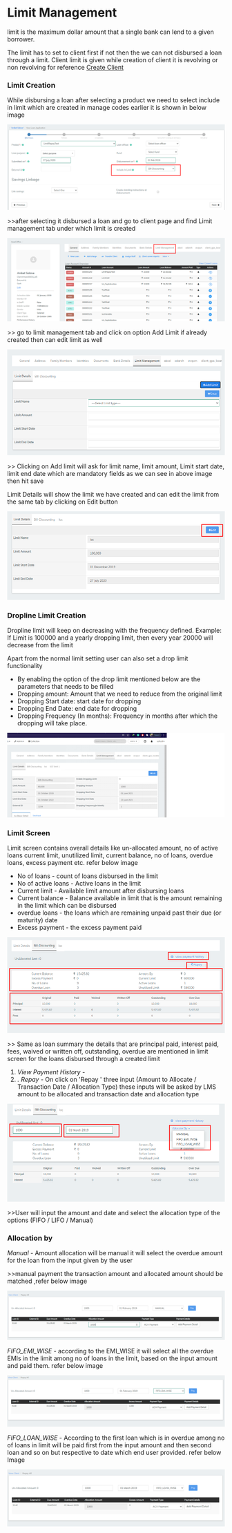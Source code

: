 # Limit Management

limit is the maximum dollar amount that a single bank can lend to a given borrower.

The limit has to set to client first if not then the we can not disbursed a loan through a limit. Client limit is given while creation of client it is revolving or non revolving for reference [Create Client](client-transactions/import-clients.md#client-fields)

### Limit Creation&#x20;

While disbursing a loan  after selecting a product we need to select include in limit  which are created in manage codes earlier it is shown in below image

![](../.gitbook/assets/Screenshot227.png)

\>>after selecting it disbursed a loan and go to client page and find Limit management tab under which  limit is created&#x20;

![](../.gitbook/assets/Screenshot228.png)

\>> go to limit management tab and click on option Add Limit if already created then can edit limit as well&#x20;

![](../.gitbook/assets/Screenshot229.png)

\>> Clicking on Add limit will ask for limit name, limit amount, Limit start date, limit end date which are mandatory fields as we can see in above image then hit save&#x20;

Limit Details will show the limit we have created and can edit the limit from the same tab by clicking on Edit button&#x20;

![](../.gitbook/assets/Screenshot230.png)

### Dropline Limit Creation

Dropline limit will keep on decreasing with the frequency defined. Example: If Limit is 100000 and a yearly dropping limit, then every year 20000 will decrease from the limit&#x20;

Apart from the normal limit setting user can also set a drop limit functionality&#x20;

* By enabling the option of the drop limit mentioned below are the parameters that needs to be filled
* Dropping amount: Amount that we need to reduce from the original limit
* Dropping Start date: start date for dropping
* Dropping End Date: end date for dropping
* Dropping Frequency (In months): Frequency in months after which the dropping will take place.&#x20;

![](<../.gitbook/assets/image (9).png>)

### Limit Screen

Limit screen contains overall details like un-allocated amount, no of active loans   current limit, unutilized limit, current balance, no of loans, overdue loans, excess payment etc. refer below image&#x20;

* No of loans - count of loans disbursed in the limit
* No of active loans - Active loans in the limit&#x20;
* Current limit - Available limit amount after disbursing loans&#x20;
* Current balance - Balance available in limit that is the amount remaining in the limit which can be disbursed&#x20;
* overdue loans - the loans which are remaining unpaid past their due (or maturity) date
* Excess payment - the excess payment paid

![](../.gitbook/assets/Screenshot231.png)

\>> Same as loan summary the details that are principal paid, interest paid, fees, waived or written off, outstanding, overdue are mentioned in limit screen for the loans disbursed through a created limit

1. _View Payment History  -_&#x20;
2. _. Repay -_  On click on 'Repay ' three input (Amount to Allocate / Transaction Date / Allocation Type) these inputs will be asked by LMS amount to be allocated and transaction date and allocation type

![](../.gitbook/assets/Screenshot232.png)

\>>User will input the amount and date and select the allocation type of the options (FIFO / LIFO / Manual)

### **Allocation by**

_Manual_ - Amount allocation will be manual it will select the overdue amount for the loan from the input given by the user

\>>manual payment the transaction amount and allocated amount should be matched ,refer below image

![](../.gitbook/assets/Screenshot233.png)

_FIFO\_EMI\_WISE_ - according to the EMI\_WISE it will select all the overdue EMIs in the limit among no of loans in the limit, based on the input amount and paid them. refer below image &#x20;

![](../.gitbook/assets/Screenshot234.png)

_FIFO\_LOAN\_WISE_ - According to the first loan which is in overdue among no of loans in limit will be paid first from the input amount and then second loan and so on but respective to date which end user provided. refer below Image

![](../.gitbook/assets/Screenshot247.png)
















